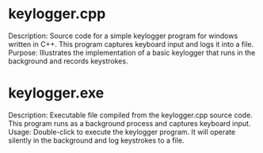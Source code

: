 
# keylogger.cpp
Description: Source code for a simple keylogger program for windows written in C++.
This program captures keyboard input and logs it into a file.
Purpose: Illustrates the implementation of a basic keylogger that runs in the background and records keystrokes.

# keylogger.exe
Description: Executable file compiled from the keylogger.cpp source code. This program runs as a background process and captures keyboard input.
Usage: Double-click to execute the keylogger program. It will operate silently in the background and log keystrokes to a file.
